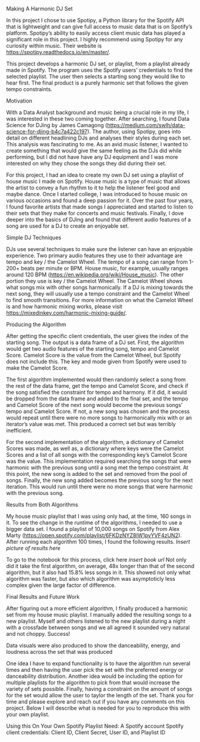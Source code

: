 Making A Harmonic DJ Set

In this project I chose to use Spotipy, a Python library for the Spotify API that is lightweight and can give full access to music data that is on Spotify’s platform. Spotipy’s ability to easily access client music data has played a significant role in this project. I highly recommend using Spotipy for any curiosity within music. Their website is https://spotipy.readthedocs.io/en/master/. 

This project develops a harmonic DJ set, or playlist, from a playlist already made in Spotify. The program uses the Spotify users’ credentials to find the selected playlist. The user then selects a starting song they would like to hear first. The final product is a purely harmonic set that follows the given tempo constraints.

Motivation

With a Data Analyst background and music being a crucial role in my life, I was interested in these two coming together. After searching, I found Data Science for DJing by James Camagong (https://medium.com/swlh/data-science-for-djing-b4c7a422c197). The author, using Spotipy, goes into detail on different headlining DJs and analyses their styles during each set. This analysis was fascinating to me. As an avid music listener, I wanted to create something that would give the same feeling as the DJs did while performing, but I did not have have any DJ equipment and I was more interested on why they chose the songs they did during their set. 

For this project, I had an idea to create my own DJ set using a playlist of house music I made on Spotify. House music is a type of music that allows the artist to convey a fun rhythm to it to help the listener feel good and maybe dance. Once I started college, I was introduced to house music on various occasions and found a deep passion for it. Over the past four years, I found favorite artists that made songs I appreciated and started to listen to their sets that they make for concerts and music festivals. Finally, I dove deeper into the basics of DJing and found that different audio features of a song are used for a DJ to create an enjoyable set.

Simple DJ Techniques

DJs use several techniques to make sure the listener can have an enjoyable experience. Two primary audio features they use to their advantage are tempo and key / the Camelot Wheel. The tempo of a song can range from 1-200+ beats per minute or BPM. House music, for example, usually ranges around 120 BPM (https://en.wikipedia.org/wiki/House_music). The other portion they use is key / the Camelot Wheel. The Camelot Wheel shows what songs mix with other songs harmonically. If a DJ is mixing towards the next song, they will usually use a tempo constraint and the Camelot Wheel to find smooth transitions. For more information on what the Camelot Wheel is and how harmonic mixing works, please visit https://mixedinkey.com/harmonic-mixing-guide/. 

Producing the Algorithm

After getting the specific client credentials, the user gives the index of the starting song. The output is a data frame of a DJ set. First, the algorithm would get two audio features of the starting song, tempo and Camelot Score. Camelot Score is the value from the Camelot Wheel, but Spotify does not include this. The key and mode given from Spotify were used to make the Camelot Score. 

The first algorithm implemented would then randomly select a song from the rest of the data frame, get the tempo and Camelot Score, and check if the song satisfied the constraint for tempo and harmony. If it did, it would be dropped from the data frame and added to the final set, and the tempo and Camelot Score of the next song would become the previous songs’ tempo and Camelot Score. If not, a new song was chosen and the process would repeat until there were no more songs to harmonically mix with or an iterator’s value was met. This produced a correct set but was terribly inefficient.

For the second implementation of the algorithm, a dictionary of Camelot Scores was made, as well as, a dictionary where keys were the Camelot Scores and a list of all songs with the corresponding key’s Camelot Score was the value. This implementation required searching the songs that were harmonic with the previous song until a song met the tempo constraint. At this point, the new song is added to the set and removed from the pool of songs. Finally, the new song added becomes the previous song for the next iteration. This would run until there were no more songs that were harmonic with the previous song. 

Results from Both Algorithms

My house music playlist that I was using only had, at the time, 160 songs in it. To see the change in the runtime of the algorithms, I needed to use a bigger data set. I found a playlist of 10,000 songs on Spotify from Alex Marty (https://open.spotify.com/playlist/6FKDzNYZ8IW1pvYVF4zUN2). After running each algorithm 100 times, I found the following results.  *Insert picture of results here*


To go to the notebook for this process, click here *insert book url*
Not only did it take the first algorithm, on average, 48x longer than that of the second algorithm, but it also had 15.8% less songs in it. This showed not only what algorithm was faster, but also which algorithm was asymptoticly less complex given the large factor of difference.

Final Results and Future Work

After figuring out a more efficient algorithm, I finally produced a harmonic set from my house music playlist. I manually added the resulting songs to a new playlist. Myself and others listened to the new playlist during a night with a crossfade between songs and we all agreed it sounded very natural and not choppy. Success!

Data visuals were also produced to show the danceability, energy, and loudness across the set that was produced

One idea I have to expand functionality is to have the algorithm run several times and then having the user pick the set with the preferred energy or danceability distribution. Another idea would be including the option for multiple playlists for the algorithm to pick from that would increase the variety of sets possible. Finally, having a constraint on the amount of songs for the set would allow the user to taylor the length of the set. Thank you for time and please explore and reach out if you have any comments on this project. Below I will describe what is needed for you to reproduce this with your own playlist.

Using this On Your Own Spotify Playlist
Need: 
A Spotify account
Spotify client credentials: Client ID, Client Secret, User ID, and Playlist ID
